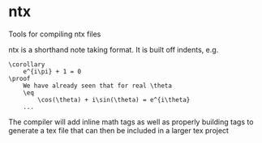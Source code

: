 # ntx
Tools for compiling ntx files

ntx is a shorthand note taking format. It is built off indents, e.g.
```
\corollary
    e^{i\pi} + 1 = 0
\proof
    We have already seen that for real \theta
    \eq
        \cos(\theta) + i\sin(\theta) = e^{i\theta}
    ...
```
The compiler will add inline math tags as well as properly building tags to generate a tex file that can then be included in a larger tex project
